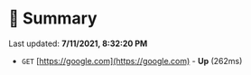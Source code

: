 # 📖 Summary
Last updated: **7/11/2021, 8:32:20 PM**

- `GET` [https://google.com](https://google.com) - **Up** (262ms)

